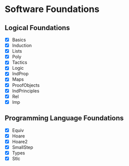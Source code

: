# Software Foundations

## Logical Foundations

- [x] Basics
- [x] Induction
- [x] Lists
- [x] Poly
- [x] Tactics
- [x] Logic
- [x] IndProp
- [x] Maps
- [x] ProofObjects
- [x] IndPrinciples
- [x] Rel
- [x] Imp

## Programming Language Foundations

- [x] Equiv
- [x] Hoare
- [x] Hoare2
- [x] SmallStep
- [x] Types
- [x] Stlc
